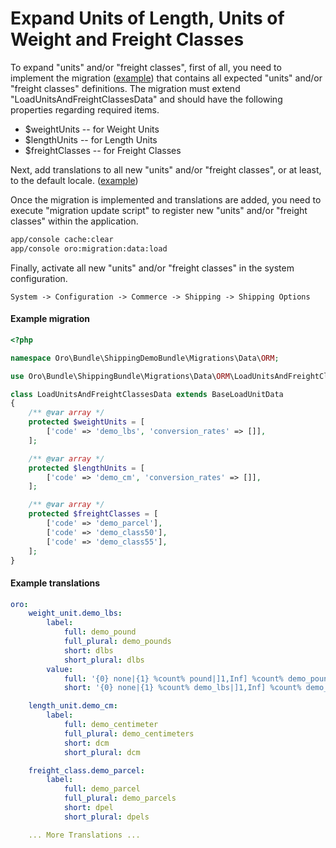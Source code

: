 # Expand Units of Length, Units of Weight and Freight Classes

To expand "units" and/or "freight classes", first of all, you need to implement the migration ([example](#example-migration)) that contains all expected "units" and/or "freight classes" definitions.
The migration must extend "LoadUnitsAndFreightClassesData" and should have the following properties regarding required items.

 * $weightUnits -- for Weight Units
 * $lengthUnits -- for Length Units
 * $freightClasses -- for Freight Classes
 
Next, add translations to all new "units" and/or "freight classes", or at least, to the default locale. ([example](#example-translations))

Once the migration is implemented and translations are added, you need to execute "migration update script" to register new "units" and/or "freight classes" within the application.

```bash
app/console cache:clear
app/console oro:migration:data:load
```
Finally, activate all new "units" and/or "freight classes" in the system configuration.

```code
System -> Configuration -> Commerce -> Shipping -> Shipping Options
```

#### Example migration

```php
<?php

namespace Oro\Bundle\ShippingDemoBundle\Migrations\Data\ORM;

use Oro\Bundle\ShippingBundle\Migrations\Data\ORM\LoadUnitsAndFreightClassesData as BaseLoadUnitData;

class LoadUnitsAndFreightClassesData extends BaseLoadUnitData
{
    /** @var array */
    protected $weightUnits = [
        ['code' => 'demo_lbs', 'conversion_rates' => []],
    ];

    /** @var array */
    protected $lengthUnits = [
        ['code' => 'demo_cm', 'conversion_rates' => []],
    ];

    /** @var array */
    protected $freightClasses = [
        ['code' => 'demo_parcel'],
        ['code' => 'demo_class50'],
        ['code' => 'demo_class55'],
    ];
}
```

#### Example translations
```yml
oro:
    weight_unit.demo_lbs:
        label:
            full: demo_pound
            full_plural: demo_pounds
            short: dlbs
            short_plural: dlbs
        value:
            full: '{0} none|{1} %count% pound|]1,Inf] %count% demo_pounds'
            short: '{0} none|{1} %count% demo_lbs|]1,Inf] %count% demo_lbs'

    length_unit.demo_cm:
        label:
            full: demo_centimeter
            full_plural: demo_centimeters
            short: dcm
            short_plural: dcm

    freight_class.demo_parcel:
        label:
            full: demo_parcel
            full_plural: demo_parcels
            short: dpel
            short_plural: dpels

    ... More Translations ...
```
